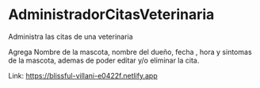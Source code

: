# AdministradorCitasVeterinaria
Administra las citas de una veterinaria

Agrega Nombre de la mascota, nombre del dueño, fecha , hora y sintomas de la mascota, ademas de poder editar y/o eliminar la cita.

Link: https://blissful-villani-e0422f.netlify.app
